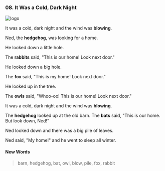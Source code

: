 ### 08. It Was a Cold, Dark Night

![logo](./08.It-Was-a-Cold-Dark-Night.jpg)

It was a cold, dark night and the wind was **blowing**.

Ned, the **hedgehog**, was looking for a home.

He looked down a little hole.

The **rabbits** said, "This is our home! Look next door."

He looked down a big hole.

The **fox** said, "This is my home! Look next door."

He looked up in the tree.

The **owls** said, "Whoo-oo! This is our home! Look next door."

It was a cold, dark night and the wind was **blowing**.

The **hedgehog** looked up at the old barn. The **bats** said, "This is our home. But look down, Ned!"

Ned looked down and there was a big pile of leaves.

Ned said, "My home!" and he went to sleep all winter.

#### New Words

> barn, hedgehog, bat, owl, blow, pile, fox, rabbit
